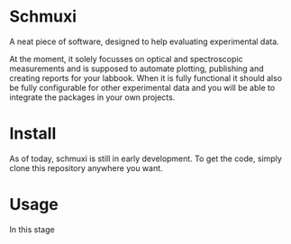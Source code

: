 # Schmuxi
A neat piece of software, designed to help evaluating experimental data.

At the moment, it solely focusses on optical and spectroscopic measurements and is supposed to automate plotting, publishing and creating reports for your labbook. When it is fully functional it should also be fully configurable for other experimental data and you will be able to integrate the packages in your own projects.

# Install

As of today, schmuxi is still in early development. To get the code, simply clone this repository anywhere you want.

# Usage

In this stage


